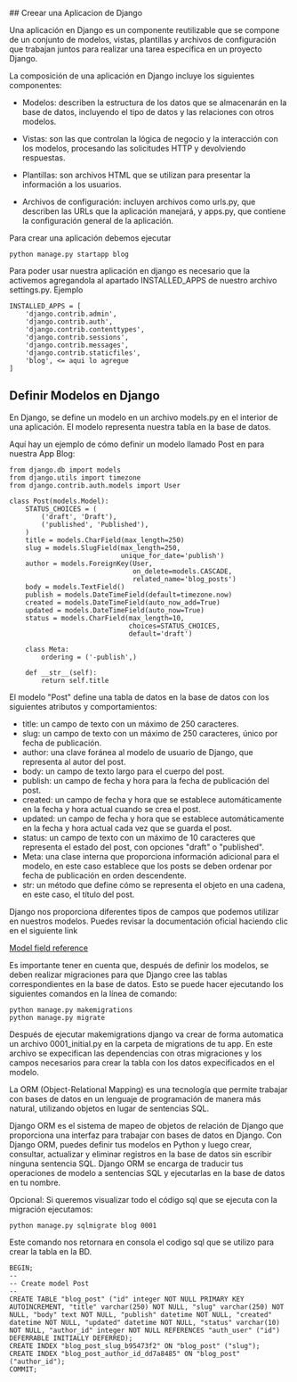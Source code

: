 ## Creear una Aplicacion de Django

Una aplicación en Django es un componente reutilizable que se compone de un conjunto de modelos, vistas, plantillas y archivos de configuración que trabajan juntos para realizar una tarea específica en un proyecto Django.

La composición de una aplicación en Django incluye los siguientes componentes:

- Modelos: describen la estructura de los datos que se almacenarán en la base de datos, incluyendo el tipo de datos y las relaciones con otros modelos.

- Vistas: son las que controlan la lógica de negocio y la interacción con los modelos, procesando las solicitudes HTTP y devolviendo respuestas.

- Plantillas: son archivos HTML que se utilizan para presentar la información a los usuarios.

- Archivos de configuración: incluyen archivos como urls.py, que describen las URLs que la aplicación manejará, y apps.py, que contiene la configuración general de la aplicación.

Para crear una aplicación debemos ejecutar

`````
python manage.py startapp blog
`````

Para poder usar nuestra aplicación en django es necesario que la activemos agregandola al apartado INSTALLED_APPS de nuestro archivo settings.py. Ejemplo

`````
INSTALLED_APPS = [
    'django.contrib.admin',
    'django.contrib.auth',
    'django.contrib.contenttypes',
    'django.contrib.sessions',
    'django.contrib.messages',
    'django.contrib.staticfiles',
    'blog', <= aqui lo agregue
]
`````

## Definir Modelos en Django

En Django, se define un modelo en un archivo models.py en el interior de una aplicación. El modelo representa nuestra tabla en la base de datos.

Aquí hay un ejemplo de cómo definir un modelo llamado Post en para nuestra App Blog:

`````
from django.db import models
from django.utils import timezone 
from django.contrib.auth.models import User 

class Post(models.Model): 
    STATUS_CHOICES = ( 
        ('draft', 'Draft'), 
        ('published', 'Published'), 
    ) 
    title = models.CharField(max_length=250) 
    slug = models.SlugField(max_length=250,  
                            unique_for_date='publish') 
    author = models.ForeignKey(User, 
                               on_delete=models.CASCADE,
                               related_name='blog_posts') 
    body = models.TextField() 
    publish = models.DateTimeField(default=timezone.now) 
    created = models.DateTimeField(auto_now_add=True) 
    updated = models.DateTimeField(auto_now=True) 
    status = models.CharField(max_length=10,  
                              choices=STATUS_CHOICES, 
                              default='draft') 

    class Meta: 
        ordering = ('-publish',) 

    def __str__(self): 
        return self.title
`````

El modelo "Post" define una tabla de datos en la base de datos con los siguientes atributos y comportamientos:

- title: un campo de texto con un máximo de 250 caracteres.
- slug: un campo de texto con un máximo de 250 caracteres, único por fecha de publicación.
- author: una clave foránea al modelo de usuario de Django, que representa al autor del post.
- body: un campo de texto largo para el cuerpo del post.
- publish: un campo de fecha y hora para la fecha de publicación del post.
- created: un campo de fecha y hora que se establece automáticamente en la fecha y hora actual cuando se crea el post.
- updated: un campo de fecha y hora que se establece automáticamente en la fecha y hora actual cada vez que se guarda el post.
- status: un campo de texto con un máximo de 10 caracteres que representa el estado del post, con opciones "draft" o "published".
- Meta: una clase interna que proporciona información adicional para el modelo, en este caso establece que los posts se deben ordenar por fecha de publicación en orden descendente.
- str: un método que define cómo se representa el objeto en una cadena, en este caso, el título del post.

Django nos proporciona diferentes tipos de campos que podemos utilizar en nuestros modelos. Puedes revisar la documentación oficial haciendo clic en el siguiente link

[Model field reference](https://docs.djangoproject.com/en/3.2/ref/models/fields/)

Es importante tener en cuenta que, después de definir los modelos, se deben realizar migraciones para que Django cree las tablas correspondientes en la base de datos. Esto se puede hacer ejecutando los siguientes comandos en la línea de comando:

`````
python manage.py makemigrations
python manage.py migrate
``````

Después de ejecutar makemigrations django va crear de forma automatica un archivo 0001_initial.py en la carpeta de migrations de tu app. En este archivo se expecifican las dependencias con otras migraciones y los campos necesarios para crear la tabla con los datos expecificados en el modelo.

La ORM (Object-Relational Mapping) es una tecnología que permite trabajar con bases de datos en un lenguaje de programación de manera más natural, utilizando objetos en lugar de sentencias SQL.

Django ORM es el sistema de mapeo de objetos de relación de Django que proporciona una interfaz para trabajar con bases de datos en Django. Con Django ORM, puedes definir tus modelos en Python y luego crear, consultar, actualizar y eliminar registros en la base de datos sin escribir ninguna sentencia SQL. Django ORM se encarga de traducir tus operaciones de modelo a sentencias SQL y ejecutarlas en la base de datos en tu nombre.

Opcional: Si queremos visualizar todo el código sql que se ejecuta con la migración ejecutamos:

`````
python manage.py sqlmigrate blog 0001
`````

Este comando nos retornara en consola el codigo sql que se utilizo para crear la tabla en la BD.

`````
BEGIN;
--
-- Create model Post
--
CREATE TABLE "blog_post" ("id" integer NOT NULL PRIMARY KEY AUTOINCREMENT, "title" varchar(250) NOT NULL, "slug" varchar(250) NOT NULL, "body" text NOT NULL, "publish" datetime NOT NULL, "created" datetime NOT NULL, "updated" datetime NOT NULL, "status" varchar(10) NOT NULL, "author_id" integer NOT NULL REFERENCES "auth_user" ("id") DEFERRABLE INITIALLY DEFERRED);
CREATE INDEX "blog_post_slug_b95473f2" ON "blog_post" ("slug");
CREATE INDEX "blog_post_author_id_dd7a8485" ON "blog_post" ("author_id");
COMMIT;
``````

